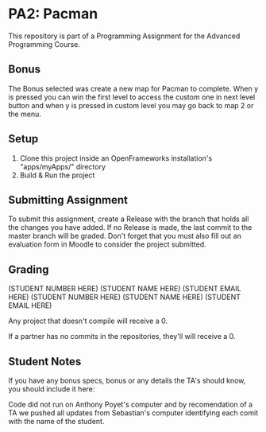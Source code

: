 # PA2: Pacman
This repository is part of a Programming Assignment for the Advanced Programming Course.

## Bonus
The Bonus selected was create a new map for Pacman to complete. When y is pressed you can win the first level to access the custom one in next level button and when y is pressed in custom level you may go back to map 2 or the menu.
## Setup
1. Clone this project inside an OpenFrameworks installation's "apps/myApps/" directory
2. Build & Run the project

## Submitting Assignment
To submit this assignment, create a Release with the branch that holds all the changes you have added. If no Release is made, the last commit to the master branch will be graded.
Don't forget that you must also fill out an evaluation form in Moodle to consider the project submitted.

## Grading

(STUDENT NUMBER HERE) (STUDENT NAME HERE) (STUDENT EMAIL HERE)
(STUDENT NUMBER HERE) (STUDENT NAME HERE) (STUDENT EMAIL HERE)

Any project that doesn't compile will receive a 0.

If a partner has no commits in the repositories, they'll will receive a 0.

## Student Notes
If you have any bonus specs, bonus or any details the TA's should know, you should include it here:

Code did not run on Anthony Poyet's computer and by recomendation of a TA we pushed all updates from Sebastian's computer identifying each comit with the name of the student. 

